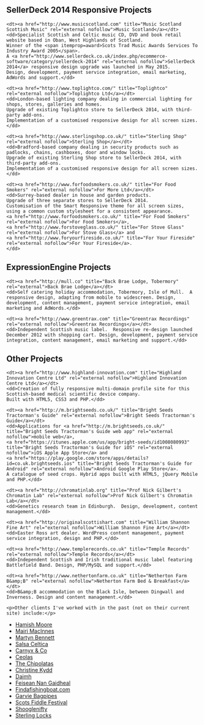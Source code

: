 <h2>SellerDeck 2014 Responsive Projects</h2>

  <dl>

    <dt><a href="http://www.musicscotland.com" title="Music Scotland Scottish Music" rel="external nofollow">Music Scotland</a></dt>
    <dd>Specialist Scottish and Celtic music CD, DVD and book retail website based in Oban, West Highlands of Scotland. 
    Winner of the <span itemprop=award>Scots Trad Music Awards Services To Industry Award 2005</span>. 
    A <a href="http://www.sellerdeck.co.uk/index.php/ecommerce-software/category/sellerdeck-2014" rel="external nofollow">SellerDeck 2014</a> responsive design upgrade was launched in May 2015. 
    Design, development, payment service integration, email marketing, AdWords and support.</dd>

    <dt><a href="http://www.toplightco.com/" title="Toplightco" rel="external nofollow">Toplightco Ltd</a></dt>
    <dd>London-based lighting company dealing in commercial lighting for shops, stores, galleries and homes. 
    Upgrade of existing Toplightco store to SellerDeck 2014, with third-party add-ons.  
    Implementation of a customised responsive design for all screen sizes.</dd>

    <dt><a href="http://www.sterlingshop.co.uk/" title="Sterling Shop" rel="external nofollow">Sterling Shop</a></dt>
    <dd>Bradford-based company dealing in security products such as padlocks, chains, cashboxes, door and window locks. 
    Upgrade of existing Sterling Shop store to SellerDeck 2014, with third-party add-ons.  
    Implementation of a customised responsive design for all screen sizes.</dd>
    
    <dt><a href="http://www.forfoodsmokers.co.uk/" title="For Food Smokers" rel="external nofollow">For More Ltd</a></dt>
    <dd>Surrey-based dealer in house and garden products. 
    Upgrade of three separate stores to SellerDeck 2014. 
    Customisation of the Smart Responsive theme for all screen sizes, using a common custom stylesheet for a consistent appearance.
    <a href="http://www.forfoodsmokers.co.uk/" title="For Food Smokers" rel="external nofollow">For Food Smokers</a>, 
    <a href="http://www.forstoveglass.co.uk/" title="For Stove Glass" rel="external nofollow">For Stove Glass</a> and 
    <a href="http://www.foryourfireside.co.uk/" title="For Your Fireside" rel="external nofollow">For Your Fireside</a>.
    </dd>

  </dl>

  <h2>ExpressionEngine Projects</h2>

  <dl>

    <dt><a href="http://mull.co" title="Back Brae Lodge, Tobermory" rel="external">Back Brae Lodge</a></dt>
    <dd>Self catering holiday accommodation, Tobermory, Isle of Mull.  A responsive design, adapting from mobile to widescreen. Design, development, content management, payment service integration, email marketing and AdWords.</dd>

    <dt><a href="http://www.greentrax.com" title="Greentrax Recordings" rel="external nofollow">Greentrax Recordings</a></dt>
    <dd>Independent Scottish music label.  Responsive re-design launched December 2012 with shopping cart. Design, development, payment service integration, content management, email marketing and support.</dd>

  </dl>

  <h2>Other Projects</h2>

  <dl>

    <dt><a href="http://www.highland-innovation.com" title="Highland Innovation Centre Ltd" rel="external nofollow">Highland Innovation Centre Ltd</a></dt>
    <dd>Creation of fully responsive multi-domain profile site for this Scottish-based medical scientific device company.  
    Built with HTML5, CSS3 and PHP.</dd>
    
    <dt><a href="http://m.brightseeds.co.uk/" title="Bright Seeds Tractorman's Guide" rel="external nofollow">Bright Seeds Tractorman's Guide</a></dt>
    <dd>Applications for <a href="http://m.brightseeds.co.uk/" title="Bright Seeds Tractorman's Guide web app" rel="external nofollow">mobile web</a>, 
    <a href="https://itunes.apple.com/us/app/bright-seeds/id1008080993" title="Bright Seeds Tractorman's Guide for iOS" rel="external nofollow">iOS Apple App Store</a> and 
    <a href="https://play.google.com/store/apps/details?id=co.uk.brightseeds.ios" title="Bright Seeds Tractorman's Guide for Android" rel="external nofollow">Android Google Play Store</a>. 
    A catalogue of seed crops. Hybrid apps built with HTML5, jQuery Mobile and PHP.</dd>

    <dt><a href="http://chromatinlab.org" title="Prof Nick Gilbert's Chromatin Lab" rel="external nofollow">Prof Nick Gilbert's Chromatin Lab</a></dt>
    <dd>Genetics research team in Edinburgh.  Design, development, content management.</dd>
    		
    <dt><a href="http://originalscottishart.com" title="William Shannon Fine Art" rel="external nofollow">William Shannon Fine Art</a></dt>
    <dd>Easter Ross art dealer. WordPress content management, payment service integration, design and PHP.</dd>
     
    <dt><a href="http://www.templerecords.co.uk" title="Temple Records" rel="external nofollow">Temple Records</a></dt>
    <dd>Independent Scottish and Irish traditional music label featuring Battlefield Band. Design, PHP/MySQL and support.</dd>

    <dt><a href="http://www.nethertonfarm.co.uk" title="Netherton Farm B&amp;B" rel="external nofollow">Netherton Farm Bed & Breakfast</a></dt>
    <dd>B&amp;B accommodation on the Black Isle, between Dingwall and Inverness. Design and content management.</dd>

  </dl> 

	<p>Other clients I've worked with in the past (not on their current site) include:</p>

  <ul class="other-clients"> 
    <li><a href="http://hamishmoore.org/" rel="external nofollow">Hamish Moore</a></li>
    <li><a href="http://mairimacinnes.com/" rel="external nofollow">Mairi MacInnes</a></li>
    <li><a href="http://martynbennett.com/" rel="external nofollow">Martyn Bennett</a></li>
    <li><a href="http://salsaceltica.com/" rel="external nofollow">Salsa Celtica</a></li>
    <li><a href="http://www.carnyxscotland.co.uk/" rel="external nofollow">Carnyx &amp; Co</a></li>
    <li><a href="http://www.ceolas.co.uk/" rel="external nofollow">Ceolas</a></li>
    <li><a href="http://www.chipolatas.com/" rel="external nofollow">The Chipolatas</a></li>
    <li><a href="http://www.christinekydd.com/" rel="external nofollow">Christine Kydd</a></li>
    <li><a href="http://www.daimh.net/" rel="external nofollow">Daimh</a></li>
    <li><a href="http://www.feisean.org/" rel="external nofollow">Feisean Nan Gaidheal</a></li>
    <li><a href="http://www.findafishingboat.com/" rel="external nofollow">Findafishingboat.com</a></li>
    <li><a href="http://www.garviebagpipes.co.uk/" rel="external nofollow">Garvie Bagpipes</a></li>
    <li><a href="http://www.scotsfiddlefestival.com/" rel="external nofollow">Scots Fiddle Festival</a></li>
    <li><a href="http://www.shoogle.com/" rel="external nofollow">Shooglenifty</a></li>
    <li><a href="http://www.sterlingshop.co.uk/" rel="external nofollow">Sterling Locks</a></li>
  </ul>
